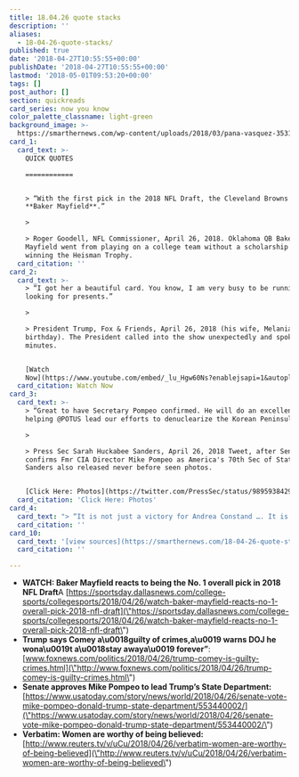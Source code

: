 ```yaml
---
title: 18.04.26 quote stacks
description: ''
aliases:
  - 18-04-26-quote-stacks/
published: true
date: '2018-04-27T10:55:55+00:00'
publishDate: '2018-04-27T10:55:55+00:00'
lastmod: '2018-05-01T09:53:20+00:00'
tags: []
post_author: []
section: quickreads
card_series: now you know
color_palette_classname: light-green
background_image: >-
  https://smarthernews.com/wp-content/uploads/2018/03/pana-vasquez-353170-unsplash-360x360.jpg
card_1:
  card_text: >-
    QUICK QUOTES

    ============


    > “With the first pick in the 2018 NFL Draft, the Cleveland Browns pick,
    **Baker Mayfield**.”

    > 

    > Roger Goodell, NFL Commissioner, April 26, 2018. Oklahoma QB Baker
    Mayfield went from playing on a college team without a scholarship to
    winning the Heisman Trophy.
  card_citation: ''
card_2:
  card_text: >-
    > “I got her a beautiful card. You know, I am very busy to be running around
    looking for presents.”

    > 

    > President Trump, Fox & Friends, April 26, 2018 (his wife, Melania's
    birthday). The President called into the show unexpectedly and spoke for 30
    minutes.


    [Watch
    Now](https://www.youtube.com/embed/_lu_Hgw60Ns?enablejsapi=1&autoplay=1&rel=0)
  card_citation: Watch Now
card_3:
  card_text: >-
    > “Great to have Secretary Pompeo confirmed. He will do an excellent job
    helping @POTUS lead our efforts to denuclearize the Korean Peninsula.”

    > 

    > Press Sec Sarah Huckabee Sanders, April 26, 2018 Tweet, after Senate
    confirms Fmr CIA Director Mike Pompeo as America's 70th Sec of State.
    Sanders also released never before seen photos.


    [Click Here: Photos](https://twitter.com/PressSec/status/989593842944036864)
  card_citation: 'Click Here: Photos'
card_4:
  card_text: "> “It is not just a victory for Andrea Constand …. It is not just a victory for the 62 of us publicly known Cosby survivors …. It also a victory for womanhood, and it is a victory for all sexual assault survivors, female and male.ax1Dn> n> Lili Bernard, reacting outside the courtroom to the verdict in the criminal case against Bill Cosby. America's #1 dad faces up to 30 years in prison in connection with the 2004 sexual assault."
  card_citation: ''
card_10:
  card_text: '[view sources](https://smarthernews.com/18-04-26-quote-stacks/)'
  card_citation: ''

---
```

*   **WATCH: Baker Mayfield reacts to being the No. 1 overall pick in 2018 NFL Draft**A [https://sportsday.dallasnews.com/college-sports/collegesports/2018/04/26/watch-baker-mayfield-reacts-no-1-overall-pick-2018-nfl-draft](\"https://sportsday.dallasnews.com/college-sports/collegesports/2018/04/26/watch-baker-mayfield-reacts-no-1-overall-pick-2018-nfl-draft\")
*   **Trump says Comey a\\u0018guilty of crimes,a\\u0019 warns DOJ he wona\\u0019t a\\u0018stay awaya\\u0019 forever”**: [www.foxnews.com/politics/2018/04/26/trump-comey-is-guilty-crimes.html](\"http://www.foxnews.com/politics/2018/04/26/trump-comey-is-guilty-crimes.html\")
*   **Senate approves Mike Pompeo to lead Trump’s State Department:** [https://www.usatoday.com/story/news/world/2018/04/26/senate-vote-mike-pompeo-donald-trump-state-department/553440002/](\"https://www.usatoday.com/story/news/world/2018/04/26/senate-vote-mike-pompeo-donald-trump-state-department/553440002/\")
*   **Verbatim: Women are worthy of being believed:** [http://www.reuters.tv/v/uCu/2018/04/26/verbatim-women-are-worthy-of-being-believed](\"http://www.reuters.tv/v/uCu/2018/04/26/verbatim-women-are-worthy-of-being-believed\")